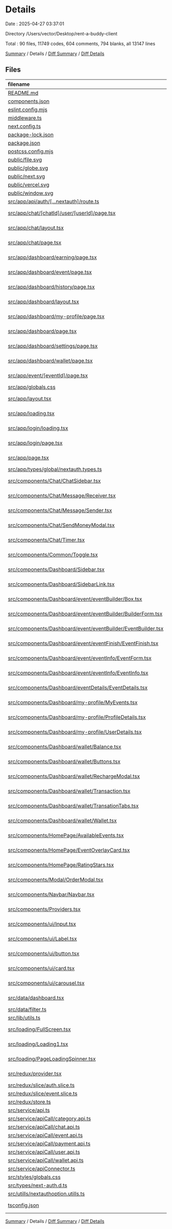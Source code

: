 # Details

Date : 2025-04-27 03:37:01

Directory /Users/vector/Desktop/rent-a-buddy-client

Total : 90 files,  11749 codes, 604 comments, 794 blanks, all 13147 lines

[Summary](results.md) / Details / [Diff Summary](diff.md) / [Diff Details](diff-details.md)

## Files
| filename | language | code | comment | blank | total |
| :--- | :--- | ---: | ---: | ---: | ---: |
| [README.md](/README.md) | Markdown | 23 | 0 | 14 | 37 |
| [components.json](/components.json) | JSON | 21 | 0 | 0 | 21 |
| [eslint.config.mjs](/eslint.config.mjs) | JavaScript | 12 | 0 | 5 | 17 |
| [middleware.ts](/middleware.ts) | TypeScript | 6 | 0 | 5 | 11 |
| [next.config.ts](/next.config.ts) | TypeScript | 7 | 1 | 3 | 11 |
| [package-lock.json](/package-lock.json) | JSON | 6,162 | 0 | 1 | 6,163 |
| [package.json](/package.json) | JSON | 49 | 0 | 1 | 50 |
| [postcss.config.mjs](/postcss.config.mjs) | JavaScript | 4 | 0 | 2 | 6 |
| [public/file.svg](/public/file.svg) | XML | 1 | 0 | 0 | 1 |
| [public/globe.svg](/public/globe.svg) | XML | 1 | 0 | 0 | 1 |
| [public/next.svg](/public/next.svg) | XML | 1 | 0 | 0 | 1 |
| [public/vercel.svg](/public/vercel.svg) | XML | 1 | 0 | 0 | 1 |
| [public/window.svg](/public/window.svg) | XML | 1 | 0 | 0 | 1 |
| [src/app/api/auth/\[...nextauth\]/route.ts](/src/app/api/auth/%5B...nextauth%5D/route.ts) | TypeScript | 4 | 2 | 5 | 11 |
| [src/app/chat/\[chatId\]/user/\[userId\]/page.tsx](/src/app/chat/%5BchatId%5D/user/%5BuserId%5D/page.tsx) | TypeScript JSX | 235 | 37 | 34 | 306 |
| [src/app/chat/layout.tsx](/src/app/chat/layout.tsx) | TypeScript JSX | 20 | 1 | 8 | 29 |
| [src/app/chat/page.tsx](/src/app/chat/page.tsx) | TypeScript JSX | 10 | 3 | 4 | 17 |
| [src/app/dashboard/earning/page.tsx](/src/app/dashboard/earning/page.tsx) | TypeScript JSX | 7 | 0 | 3 | 10 |
| [src/app/dashboard/event/page.tsx](/src/app/dashboard/event/page.tsx) | TypeScript JSX | 44 | 6 | 7 | 57 |
| [src/app/dashboard/history/page.tsx](/src/app/dashboard/history/page.tsx) | TypeScript JSX | 7 | 0 | 3 | 10 |
| [src/app/dashboard/layout.tsx](/src/app/dashboard/layout.tsx) | TypeScript JSX | 18 | 1 | 8 | 27 |
| [src/app/dashboard/my-profile/page.tsx](/src/app/dashboard/my-profile/page.tsx) | TypeScript JSX | 26 | 6 | 11 | 43 |
| [src/app/dashboard/page.tsx](/src/app/dashboard/page.tsx) | TypeScript JSX | 7 | 0 | 3 | 10 |
| [src/app/dashboard/settings/page.tsx](/src/app/dashboard/settings/page.tsx) | TypeScript JSX | 286 | 23 | 24 | 333 |
| [src/app/dashboard/wallet/page.tsx](/src/app/dashboard/wallet/page.tsx) | TypeScript JSX | 46 | 7 | 8 | 61 |
| [src/app/event/\[eventId\]/page.tsx](/src/app/event/%5BeventId%5D/page.tsx) | TypeScript JSX | 31 | 9 | 8 | 48 |
| [src/app/globals.css](/src/app/globals.css) | CSS | 116 | 1 | 6 | 123 |
| [src/app/layout.tsx](/src/app/layout.tsx) | TypeScript JSX | 40 | 0 | 5 | 45 |
| [src/app/loading.tsx](/src/app/loading.tsx) | TypeScript JSX | 9 | 0 | 4 | 13 |
| [src/app/login/loading.tsx](/src/app/login/loading.tsx) | TypeScript JSX | 7 | 0 | 3 | 10 |
| [src/app/login/page.tsx](/src/app/login/page.tsx) | TypeScript JSX | 60 | 8 | 8 | 76 |
| [src/app/page.tsx](/src/app/page.tsx) | TypeScript JSX | 233 | 45 | 30 | 308 |
| [src/app/types/global/nextauth.types.ts](/src/app/types/global/nextauth.types.ts) | TypeScript | 15 | 0 | 3 | 18 |
| [src/components/Chat/ChatSidebar.tsx](/src/components/Chat/ChatSidebar.tsx) | TypeScript JSX | 197 | 16 | 21 | 234 |
| [src/components/Chat/Message/Receiver.tsx](/src/components/Chat/Message/Receiver.tsx) | TypeScript JSX | 252 | 19 | 21 | 292 |
| [src/components/Chat/Message/Sender.tsx](/src/components/Chat/Message/Sender.tsx) | TypeScript JSX | 257 | 21 | 21 | 299 |
| [src/components/Chat/SendMoneyModal.tsx](/src/components/Chat/SendMoneyModal.tsx) | TypeScript JSX | 66 | 9 | 9 | 84 |
| [src/components/Chat/Timer.tsx](/src/components/Chat/Timer.tsx) | TypeScript JSX | 28 | 1 | 9 | 38 |
| [src/components/Common/Toggle.tsx](/src/components/Common/Toggle.tsx) | TypeScript JSX | 26 | 1 | 4 | 31 |
| [src/components/Dashboard/Sidebar.tsx](/src/components/Dashboard/Sidebar.tsx) | TypeScript JSX | 42 | 2 | 6 | 50 |
| [src/components/Dashboard/SidebarLink.tsx](/src/components/Dashboard/SidebarLink.tsx) | TypeScript JSX | 22 | 1 | 7 | 30 |
| [src/components/Dashboard/event/eventBuilder/Box.tsx](/src/components/Dashboard/event/eventBuilder/Box.tsx) | TypeScript JSX | 163 | 14 | 22 | 199 |
| [src/components/Dashboard/event/eventBuilder/BuilderForm.tsx](/src/components/Dashboard/event/eventBuilder/BuilderForm.tsx) | TypeScript JSX | 115 | 15 | 14 | 144 |
| [src/components/Dashboard/event/eventBuilder/EventBuilder.tsx](/src/components/Dashboard/event/eventBuilder/EventBuilder.tsx) | TypeScript JSX | 13 | 2 | 5 | 20 |
| [src/components/Dashboard/event/eventFinish/EventFinish.tsx](/src/components/Dashboard/event/eventFinish/EventFinish.tsx) | TypeScript JSX | 65 | 10 | 12 | 87 |
| [src/components/Dashboard/event/eventInfo/EventForm.tsx](/src/components/Dashboard/event/eventInfo/EventForm.tsx) | TypeScript JSX | 258 | 31 | 18 | 307 |
| [src/components/Dashboard/event/eventInfo/EventInfo.tsx](/src/components/Dashboard/event/eventInfo/EventInfo.tsx) | TypeScript JSX | 15 | 3 | 8 | 26 |
| [src/components/Dashboard/eventDetails/EventDetails.tsx](/src/components/Dashboard/eventDetails/EventDetails.tsx) | TypeScript JSX | 195 | 24 | 28 | 247 |
| [src/components/Dashboard/my-profile/MyEvents.tsx](/src/components/Dashboard/my-profile/MyEvents.tsx) | TypeScript JSX | 70 | 10 | 12 | 92 |
| [src/components/Dashboard/my-profile/ProfileDetails.tsx](/src/components/Dashboard/my-profile/ProfileDetails.tsx) | TypeScript JSX | 7 | 0 | 3 | 10 |
| [src/components/Dashboard/my-profile/UserDetails.tsx](/src/components/Dashboard/my-profile/UserDetails.tsx) | TypeScript JSX | 44 | 9 | 12 | 65 |
| [src/components/Dashboard/wallet/Balance.tsx](/src/components/Dashboard/wallet/Balance.tsx) | TypeScript JSX | 60 | 6 | 8 | 74 |
| [src/components/Dashboard/wallet/Buttons.tsx](/src/components/Dashboard/wallet/Buttons.tsx) | TypeScript JSX | 30 | 3 | 8 | 41 |
| [src/components/Dashboard/wallet/RechargeModal.tsx](/src/components/Dashboard/wallet/RechargeModal.tsx) | TypeScript JSX | 113 | 13 | 14 | 140 |
| [src/components/Dashboard/wallet/Transaction.tsx](/src/components/Dashboard/wallet/Transaction.tsx) | TypeScript JSX | 13 | 2 | 4 | 19 |
| [src/components/Dashboard/wallet/TransationTabs.tsx](/src/components/Dashboard/wallet/TransationTabs.tsx) | TypeScript JSX | 43 | 1 | 6 | 50 |
| [src/components/Dashboard/wallet/Wallet.tsx](/src/components/Dashboard/wallet/Wallet.tsx) | TypeScript JSX | 15 | 4 | 6 | 25 |
| [src/components/HomePage/AvailableEvents.tsx](/src/components/HomePage/AvailableEvents.tsx) | TypeScript JSX | 92 | 17 | 16 | 125 |
| [src/components/HomePage/EventOverlayCard.tsx](/src/components/HomePage/EventOverlayCard.tsx) | TypeScript JSX | 118 | 18 | 19 | 155 |
| [src/components/HomePage/RatingStars.tsx](/src/components/HomePage/RatingStars.tsx) | TypeScript JSX | 14 | 2 | 4 | 20 |
| [src/components/Modal/OrderModal.tsx](/src/components/Modal/OrderModal.tsx) | TypeScript JSX | 349 | 30 | 29 | 408 |
| [src/components/Navbar/Navbar.tsx](/src/components/Navbar/Navbar.tsx) | TypeScript JSX | 178 | 24 | 29 | 231 |
| [src/components/Providers.tsx](/src/components/Providers.tsx) | TypeScript JSX | 11 | 0 | 3 | 14 |
| [src/components/ui/Input.tsx](/src/components/ui/Input.tsx) | TypeScript JSX | 38 | 3 | 6 | 47 |
| [src/components/ui/Label.tsx](/src/components/ui/Label.tsx) | TypeScript JSX | 9 | 0 | 3 | 12 |
| [src/components/ui/button.tsx](/src/components/ui/button.tsx) | TypeScript JSX | 54 | 0 | 6 | 60 |
| [src/components/ui/card.tsx](/src/components/ui/card.tsx) | TypeScript JSX | 83 | 0 | 10 | 93 |
| [src/components/ui/carousel.tsx](/src/components/ui/carousel.tsx) | TypeScript JSX | 232 | 0 | 30 | 262 |
| [src/data/dashboard.tsx](/src/data/dashboard.tsx) | TypeScript JSX | 37 | 0 | 3 | 40 |
| [src/data/filter.ts](/src/data/filter.ts) | TypeScript | 0 | 0 | 1 | 1 |
| [src/lib/utils.ts](/src/lib/utils.ts) | TypeScript | 5 | 0 | 2 | 7 |
| [src/loading/FullScreen.tsx](/src/loading/FullScreen.tsx) | TypeScript JSX | 62 | 5 | 6 | 73 |
| [src/loading/Loading1.tsx](/src/loading/Loading1.tsx) | TypeScript JSX | 62 | 5 | 6 | 73 |
| [src/loading/PageLoadingSpinner.tsx](/src/loading/PageLoadingSpinner.tsx) | TypeScript JSX | 56 | 4 | 5 | 65 |
| [src/redux/provider.tsx](/src/redux/provider.tsx) | TypeScript JSX | 7 | 0 | 3 | 10 |
| [src/redux/slice/auth.slice.ts](/src/redux/slice/auth.slice.ts) | TypeScript | 0 | 13 | 9 | 22 |
| [src/redux/slice/event.slice.ts](/src/redux/slice/event.slice.ts) | TypeScript | 28 | 4 | 6 | 38 |
| [src/redux/store.ts](/src/redux/store.ts) | TypeScript | 9 | 1 | 4 | 14 |
| [src/service/api.ts](/src/service/api.ts) | TypeScript | 57 | 13 | 12 | 82 |
| [src/service/apiCall/category.api.ts](/src/service/apiCall/category.api.ts) | TypeScript | 11 | 2 | 2 | 15 |
| [src/service/apiCall/chat.api.ts](/src/service/apiCall/chat.api.ts) | TypeScript | 94 | 9 | 6 | 109 |
| [src/service/apiCall/event.api.ts](/src/service/apiCall/event.api.ts) | TypeScript | 159 | 23 | 15 | 197 |
| [src/service/apiCall/payment.api.ts](/src/service/apiCall/payment.api.ts) | TypeScript | 136 | 13 | 17 | 166 |
| [src/service/apiCall/user.api.ts](/src/service/apiCall/user.api.ts) | TypeScript | 40 | 4 | 7 | 51 |
| [src/service/apiCall/wallet.api.ts](/src/service/apiCall/wallet.api.ts) | TypeScript | 14 | 2 | 3 | 19 |
| [src/service/apiConnector.ts](/src/service/apiConnector.ts) | TypeScript | 12 | 11 | 5 | 28 |
| [src/styles/globals.css](/src/styles/globals.css) | CSS | 66 | 29 | 13 | 108 |
| [src/types/next-auth.d.ts](/src/types/next-auth.d.ts) | TypeScript | 18 | 1 | 5 | 24 |
| [src/utills/nextauthoption.utills.ts](/src/utills/nextauthoption.utills.ts) | TypeScript | 52 | 4 | 14 | 70 |
| [tsconfig.json](/tsconfig.json) | JSON with Comments | 27 | 0 | 1 | 28 |

[Summary](results.md) / Details / [Diff Summary](diff.md) / [Diff Details](diff-details.md)